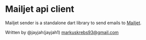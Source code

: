 Mailjet api client
=============================

Mailjet sender is a standalone dart library to send emails 
to [Mailjet](https://www.mailjet.com/).

Written by @jayjah(jayjah1) <markuskrebs93@gmail.com>

